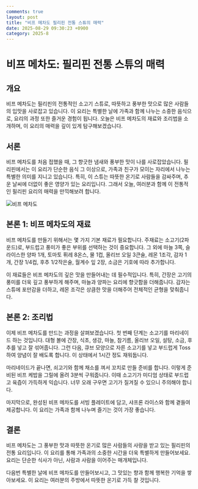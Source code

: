 ```yaml
---
comments: true
layout: post
title: "비프 메차도 필리핀 전통 스튜의 매력"
date: 2025-08-29 09:30:23 +0900
category: 2025-8
---
```


# 비프 메차도: 필리핀 전통 스튜의 매력

## 개요
비프 메차도는 필리핀의 전통적인 소고기 스튜로, 따뜻하고 풍부한 맛으로 많은 사람들의 입맛을 사로잡고 있습니다. 이 요리는 특별한 날에 가족과 함께 나누는 소중한 음식으로, 요리의 과정 또한 즐거운 경험이 됩니다. 오늘은 비프 메차도의 재료와 조리법을 소개하며, 이 요리의 매력을 깊이 있게 탐구해보겠습니다.

## 서론
비프 메차도를 처음 접했을 때, 그 향긋한 냄새와 풍부한 맛이 나를 사로잡았습니다. 필리핀에서는 이 요리가 단순한 음식 그 이상으로, 가족과 친구가 모이는 자리에서 나누는 특별한 의미를 지니고 있습니다. 특히, 이 스튜는 따뜻한 온기로 사람들을 감싸주며, 추운 날씨에 더없이 좋은 영양가 있는 요리입니다. 그래서 오늘, 여러분과 함께 이 전통적인 필리핀 요리의 매력을 만끽해보려 합니다.

![비프 메차도](https://www.themealdb.com/images/media/meals/cgl60b1683206581.jpg)

## 본론 1: 비프 메차도의 재료
비프 메차도를 만들기 위해서는 몇 가지 기본 재료가 필요합니다. 주재료는 소고기(2파운드)로, 부드럽고 풍미가 좋은 부위를 선택하는 것이 중요합니다. 그 외에 마늘 3쪽, 슬라이스한 양파 1개, 토마토 퓌레 8온스, 물 1컵, 올리브 오일 3큰술, 레몬 1조각, 감자 1개, 간장 1/4컵, 후추 1/2작은술, 월계수 잎 2장, 소금은 기호에 따라 추가합니다.

이 재료들은 비프 메차도의 깊은 맛을 만들어내는 데 필수적입니다. 특히, 간장은 고기의 풍미를 더욱 깊고 풍부하게 해주며, 마늘과 양파는 요리에 향긋함을 더해줍니다. 감자는 스튜에 포만감을 더하고, 레몬 조각은 상큼한 맛을 더해주어 전체적인 균형을 맞춰줍니다.

## 본론 2: 조리법
이제 비프 메차도를 만드는 과정을 살펴보겠습니다. 첫 번째 단계는 소고기를 마리네이드 하는 것입니다. 대형 볼에 간장, 식초, 생강, 마늘, 참기름, 올리브 오일, 설탕, 소금, 후추를 넣고 잘 섞어줍니다. 그런 다음, 큐브 모양으로 자른 소고기를 넣고 부드럽게 Toss하여 양념이 잘 배도록 합니다. 이 상태에서 1시간 정도 재워둡니다.

마리네이드가 끝나면, 쇠고기와 함께 채소를 껴서 꼬치로 만들 준비를 합니다. 이렇게 준비된 비프 케밥을 그릴에 올려 3분씩 구워줍니다. 이때 소고기가 미디엄 상태로 부드럽고 육즙이 가득하게 익습니다. 너무 오래 구우면 고기가 질겨질 수 있으니 주의해야 합니다.

마지막으로, 완성된 비프 메차도를 서빙 플레이트에 담고, 샤프론 라이스와 함께 곁들여 제공합니다. 이 요리는 가족과 함께 나누며 즐기는 것이 가장 좋습니다.

## 결론
비프 메차도는 그 풍부한 맛과 따뜻한 온기로 많은 사람들의 사랑을 받고 있는 필리핀의 전통 요리입니다. 이 요리를 통해 가족과의 소중한 시간을 더욱 특별하게 만들어보세요. 요리는 단순한 식사가 아닌, 사람과 사람을 이어주는 매개체입니다.

다음번 특별한 날에 비프 메차도를 만들어보시고, 그 맛있는 향과 함께 행복한 기억을 쌓아보세요. 이 요리는 여러분의 주방에서 따뜻한 온기로 가득 찰 것입니다.